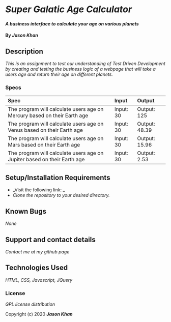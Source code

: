 # _Super Galatic Age Calculator_

#### _A business interface to calculate your age on various planets_

#### By _**Jason Khan**_

## Description

_This is an assignment to test our understanding of Test Driven Development by creating and testing the business logic of a webpage that will take a users age and return their age on different planets._

### Specs
| Spec | Input | Output |
| :-------------     | :------------- | :------------- |
| The program will calculate users age on Mercury based on their Earth age | Input: 30 | Output: 125 |
| The program will calculate users age on Venus based on their Earth age | Input: 30 | Output: 48.39 |
| The program will calculate users age on Mars based on their Earth age | Input: 30 | Output: 15.96 |
| The program will calculate users age on Jupiter based on their Earth age | Input: 30 | Output: 2.53 |


## Setup/Installation Requirements

* _Visit the following link: _
* _Clone the repository to your desired directory._

## Known Bugs

_None_

## Support and contact details

_Contact me at my github page_

## Technologies Used

_HTML, CSS, Javascript, JQuery_

### License

*GPL license distribution*

Copyright (c) 2020 **_Jason Khan_**
